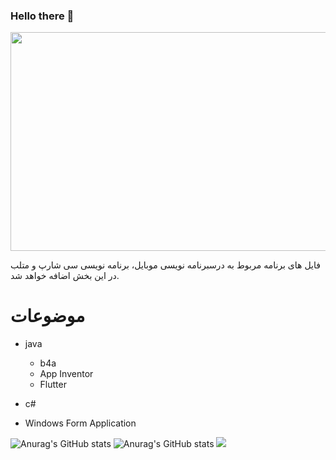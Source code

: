 ###  Hello there 👋
<img width="850px"  height="350px" src="https://github.com/alca1398/alca1398/assets/51108126/76756242-e8e1-473e-8d1b-b159a0baf70e" />

فایل های برنامه مربوط به درسبرنامه نویسی موبایل، برنامه نویسی سی شارپ و متلب در این بخش اضافه خواهد شد.

# موضوعات
- java
  -  b4a
  -  App Inventor
  -  Flutter

- c#
 - Windows Form Application

![Anurag's GitHub stats](https://github-readme-stats.vercel.app/api?username=alca1398&show_icons=true&theme=transparent)
![Anurag's GitHub stats](https://github-readme-stats.vercel.app/api?username=alca1398&hide=contribs,prs)
<img src=https://img.shields.io/badge/left-right-f39f37>
